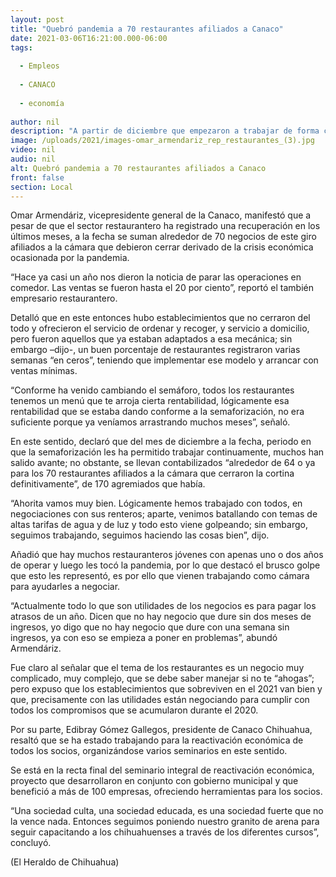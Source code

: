 ```yaml
---
layout: post
title: "Quebró pandemia a 70 restaurantes afiliados a Canaco"
date: 2021-03-06T16:21:00.000-06:00
tags:
  
  - Empleos
  
  - CANACO
  
  - economía
  
author: nil
description: "A partir de diciembre que empezaron a trabajar de forma continua, el resto ha obtenido rentabilidad"
image: /uploads/2021/images-omar_armendariz_rep_restaurantes_(3).jpg
video: nil
audio: nil
alt: Quebró pandemia a 70 restaurantes afiliados a Canaco
front: false
section: Local
---
```


Omar Armendáriz, vicepresidente general de la Canaco, manifestó que a pesar de que el sector restaurantero ha registrado una recuperación en los últimos meses, a la fecha se suman alrededor de 70 negocios de este giro afiliados a la cámara que debieron cerrar derivado de la crisis económica ocasionada por la pandemia.

“Hace ya casi un año nos dieron la noticia de parar las operaciones en comedor. Las ventas se fueron hasta el 20 por ciento”, reportó el también empresario restaurantero.

Detalló que en este entonces hubo establecimientos que no cerraron del todo y ofrecieron el servicio de ordenar y recoger, y servicio a domicilio, pero fueron aquellos que ya estaban adaptados a esa mecánica; sin embargo –dijo-, un buen porcentaje de restaurantes registraron varias semanas “en ceros”, teniendo que implementar ese modelo y arrancar con ventas mínimas.

“Conforme ha venido cambiando el semáforo, todos los restaurantes tenemos un menú que te arroja cierta rentabilidad, lógicamente esa rentabilidad que se estaba dando conforme a la semaforización, no era suficiente porque ya veníamos arrastrando muchos meses”, señaló.

En este sentido, declaró que del mes de diciembre a la fecha, periodo en que la semaforización les ha permitido trabajar continuamente, muchos han salido avante; no obstante, se llevan contabilizados “alrededor de 64 o ya para los 70 restaurantes afiliados a la cámara que cerraron la cortina definitivamente”, de 170 agremiados que había.

“Ahorita vamos muy bien. Lógicamente hemos trabajado con todos, en negociaciones con sus renteros; aparte, venimos batallando con temas de altas tarifas de agua y de luz y todo esto viene golpeando; sin embargo, seguimos trabajando, seguimos haciendo las cosas bien”, dijo.

Añadió que hay muchos restauranteros jóvenes con apenas uno o dos años de operar y luego les tocó la pandemia, por lo que destacó el brusco golpe que esto les representó, es por ello que vienen trabajando como cámara para ayudarles a negociar.

“Actualmente todo lo que son utilidades de los negocios es para pagar los atrasos de un año. Dicen que no hay negocio que dure sin dos meses de ingresos, yo digo que no hay negocio que dure con una semana sin ingresos, ya con eso se empieza a poner en problemas”, abundó Armendáriz.

Fue claro al señalar que el tema de los restaurantes es un negocio muy complicado, muy complejo, que se debe saber manejar si no te “ahogas”; pero expuso que los establecimientos que sobreviven en el 2021 van bien y que, precisamente con las utilidades están negociando para cumplir con todos los compromisos que se acumularon durante el 2020.

Por su parte, Edibray Gómez Gallegos, presidente de Canaco Chihuahua, resaltó que se ha estado trabajando para la reactivación económica de todos los socios, organizándose varios seminarios en este sentido.

Se está en la recta final del seminario integral de reactivación económica, proyecto que desarrollaron en conjunto con gobierno municipal y que benefició a más de 100 empresas, ofreciendo herramientas para los socios.

“Una sociedad culta, una sociedad educada, es una sociedad fuerte que no la vence nada. Entonces seguimos poniendo nuestro granito de arena para seguir capacitando a los chihuahuenses a través de los diferentes cursos”, concluyó.

(El Heraldo de Chihuahua)